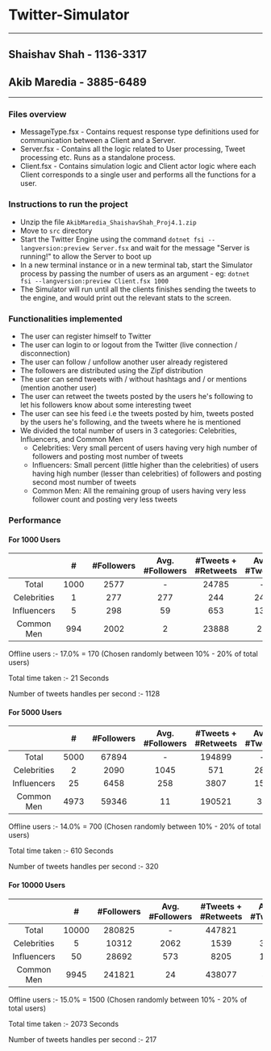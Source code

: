 # Twitter-Simulator

---

## Shaishav Shah - 1136-3317
## Akib Maredia - 3885-6489

---

### Files overview

* MessageType.fsx - Contains request response type definitions used for communication between a Client and a Server.
* Server.fsx - Contains all the logic related to User processing, Tweet processing etc. Runs as a standalone process.
* Client.fsx - Contains simulation logic and Client actor logic where each Client corresponds to a single user and performs all the functions for a user. 

### Instructions to run the project

* Unzip the file `AkibMaredia_ShaishavShah_Proj4.1.zip`
* Move to `src` directory
* Start the Twitter Engine using the command `dotnet fsi --langversion:preview Server.fsx` and wait for the message "Server is running!" to allow the Server to boot up
* In a new terminal instance or in a new terminal tab, start the Simulator process by passing the number of users as an argument -
eg: `dotnet fsi --langversion:preview Client.fsx 1000` 
* The Simulator will run until all the clients finishes sending the tweets to the engine, and would print out the relevant stats to the screen.

### Functionalities implemented

* The user can register himself to Twitter
* The user can login to or logout from the Twitter (live connection / disconnection)
* The user can follow / unfollow another user already registered
* The followers are distributed using the Zipf distribution
* The user can send tweets with / without hashtags and / or mentions (mention another user)
* The user can retweet the tweets posted by the users he's following to let his followers know about some interesting tweet
* The user can see his feed i.e the tweets posted by him, tweets posted by the users he's following, and the tweets where he is mentioned
* We divided the total number of users in 3 categories: Celebrities, Influencers, and Common Men
  * Celebrities: Very small percent of users having very high number of followers and posting most number of tweets
  * Influencers: Small percent (little higher than the celebrities) of users having high number (lesser than celebrities) of followers and posting second most number of tweets  
  * Common Men: All the remaining group of users having very less follower count and posting very less tweets


### Performance

#### For 1000 Users

|             | #    | #Followers | Avg. #Followers | #Tweets + #Retweets | Avg. #Tweets |
|       :-:   | :-:  | :-:        | :-:             | :-:                 | :-:          |
| Total       | 1000 | 2577       | -               | 24785               | -            |
| Celebrities | 1    | 277        | 277             | 244                 | 244          |
| Influencers | 5    | 298        | 59              | 653                 | 130          |
| Common Men  | 994  | 2002       | 2               | 23888               | 24           |

Offline users :- 17.0% = 170 (Chosen randomly between 10% - 20% of total users)

Total time taken :- 21 Seconds

Number of tweets handles per second :- 1128


#### For 5000 Users

|             | #    | #Followers | Avg. #Followers | #Tweets + #Retweets | Avg. #Tweets |
|       :-:   | :-:  | :-:        | :-:             | :-:                 | :-:          |
| Total       | 5000 | 67894      | -               | 194899              | -            |
| Celebrities | 2    | 2090       | 1045            | 571                 | 285          |
| Influencers | 25   | 6458       | 258             | 3807                | 152          |
| Common Men  | 4973 | 59346      | 11              | 190521              | 38           |

Offline users :- 14.0% = 700 (Chosen randomly between 10% - 20% of total users)

Total time taken :- 610 Seconds

Number of tweets handles per second :- 320


#### For 10000 Users

|             | #     | #Followers | Avg. #Followers | #Tweets + #Retweets  | Avg. #Tweets |
|       :-:   | :-:   | :-:        | :-:             | :-:                  | :-:          |
| Total       | 10000 | 280825     | -               | 447821               | -            |
| Celebrities | 5     | 10312      | 2062            | 1539                 | 308          |
| Influencers | 50    | 28692      | 573             | 8205                 | 165          |
| Common Men  | 9945  | 241821     | 24              | 438077               | 45           |

Offline users :- 15.0% = 1500 (Chosen randomly between 10% - 20% of total users)

Total time taken :- 2073 Seconds

Number of tweets handles per second :- 217
